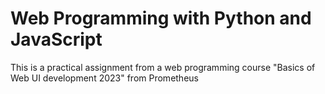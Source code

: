 # Web Programming with Python and JavaScript
This is a practical assignment from a web programming course "Basics of Web UI development 2023" from Prometheus
